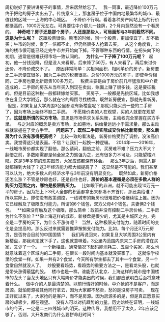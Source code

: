 周初说好了要讲讲房子的事情，后来居然给忘了。
 
我一同事，最近降价100万元终于把他的房子卖出去了。传统意义上，那套房子位于中国内地最繁华的城市、最值钱的区域——上海的中心城区。
 
不降价不行啊。看着各种房产网站上标的行价都挺高的，1000万元左右。可真要往中介那儿一挂牌，2个月内竟然没有一个看房的。
 
**神奇吧？房子还是那个房子，人还是那些人，可局面却与****3****年前截然不同。这是为什么呢？**
 
这跟股票很像。熊市的时候，同一个股票，更加便宜了，却不敢买；牛市的时候，贵了一倍都不止，但仍然很多人抢着去买。
 
从这个角度看，上海的楼市很可能已经走完牛市并开始向下掉。不管哪种东西的行情，在拐头向下的初期，通常是很难获得市场一致认同的。
 
**为什么一下子降了****100****万元呢？**
 
起初，他一分钱没降，但是没人来看房。后来降了50万，有人来看了。再后来讨价还价，不降价成交不了。
 
原因非常简单：买相同面积、相同单价的房子，新房要比二手房便宜很多，因为二手房的税费很高。总价1000万元的房子，即使单价相同，二手房也要比新房贵100多万元。
 
税费主要是由于房价前几年猛涨和中介费造成的，二手房的房东从当年买入到现在卖出，账面上赚了很多钱，这是要征税的。但是目前这种税一般都转嫁给买家。
 
买房子，一般都是先挑区域。比如我想住在复旦大学附近，那么就在它的周围寻找楼盘。既然新房便宜，那就先看新房。
 
但是，如果复旦大学周围3公里都没有新楼盘呢？那就只能买贵一些的二手房了，因为市场上始终不缺二手房。
 
不愿降价卖的人在观望，买的人就更在观望了。**这就是所谓的买方市场**，意思是市场供求关系失衡，主动权完全掌握在买方手里。
 
与之对应的概念是卖方市场，比如墓地，供给量远远小于需求量，那么主动权就掌握在了卖方手里。
 
**问题来了，既然二手房实际成交价格比新房贵，那么新房为什么没有涨得更高呢？**
 
比较一致的看法是，新房价格受到了调控，没法高价卖。我觉得这只是表面。不信？让我们一起换一种逻辑。
 
2014年——2016年，一线城市房价都实现了翻倍。那么请问，翻倍之前，买房难不难？压力大不大？
 
翻倍之前，多数刚需都是倾全家之力勉强为之，还有很多力不可及，只能望楼兴叹。这是3年多前的现实图景，大家应该都深有体会。
 
那么3年之后，刚需人群就都赚到大钱了？这3年经济能力都大幅提高了？
 
这显然是不可能的。我们甚至可以认为，绝大多数人的经济水平与3年前没有明显变化。
 
既然如此，新房价格还怎么涨？不管是炒房也好，还是自住也好，**房价的基本遵循是必须在多数人群的购买力范围之内，哪怕是极限购买力。**
 
比如眼下的非洲，就不可能出现10万元一平的房子。因为把上下3代人全部的积蓄都拿出来都凑不齐首付，那还卖给谁？
 
所以实际上，即使没有政策调控，一线城市的新房也很难把价格继续往上推。因为它已经触及了极限支付能力，所谓的6个钱包，双方父母4个钱包，夫妻俩2个钱包。
 
**如果没有触及这个极限，那么简单：政策并没有控制二手房价格，二手房为什么不涨价？**像上海这样的城市，新楼盘是很少的，尤其是主城区之内，完全是二手房的天下，为什么不涨价呢？
 
当然，这种极限支付能力，随着时间的变化是会提高的。那么反过来就需要推算按揭支付能力。比如，每个月还3万元房贷，是否符合目前的中国国情？
 
 
我们再说回来，如果复旦大学周围3公里内有新楼盘，那我肯定就下手了。这也就意味着，3公里内范围内原来二手房的潜在买家，又少了一个。
 
一个新楼盘，通常情况下起码能消耗三、五百个买家，那么也就意味着这个区域内的二手房，在很长一段时间内基本就没买家了。
 
这就像学校里的食堂一样。如果一共有2个食堂，今天所有学生都去了其中一个食堂，另一个食堂自然就没人了。
 
炒股要看趋势，看趋势的重要方法之一，是看龙头股，也就是带头涨得最猛的股。
 
楼市也是一样。谁能否认北京、上海这样的城市是中国楼市的龙头？当龙头地区只有大幅降价才能卖出的时候，我们都应该明白后面将意味着什么。
 
做中介的人是最清楚的。以前行情好的时候，中介抢的不是客户，而是房源。就怕房源被其他同行拿去，因为大家都不愁卖，愁的是没房子可卖。
 
现在正好反过来了，大家抢的是客户，而不是房源。因为房源多的是，但是真正愿意买房的却极少，都在观望。
 
没有人可以对抗趋势的力量。历史始终在证明，一线城市的今天，一定是二三四线城市的明天。这种传导，我想用不了太久，2年应该足够了。否则，大开发商们为什么要拼命赶时间？